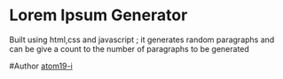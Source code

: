 # Lorem Ipsum Generator

Built using html,css and javascript ; it generates random paragraphs and can be give a count to the number of paragraphs to be generated 

#Author
[atom19-i](https://github.com/atom19-i)
